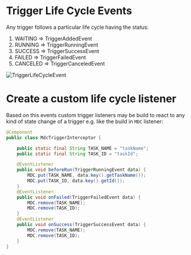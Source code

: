 # Trigger Life Cycle Events

Any trigger follows a particular life cycle having the status:

1. WAITING => TriggerAddedEvent
1. RUNNING => TriggerRunningEvent
1. SUCCESS => TriggerSuccessEvent
1. FAILED => TriggerFailedEvent
1. CANCELED => TriggerCanceledEvent

![TriggerLifeCycleEvent](/assets/trigger-life-cycle-events.png)

# Create a custom life cycle listener

Based on this events custom trigger listeners may be build to react to any kind of state change of a trigger e.g. like the build in `MDC` listener:

```java
@Component
public class MdcTriggerInterceptor {

    public static final String TASK_NAME = "taskName";
    public static final String TASK_ID = "taskId";

    @EventListener
    public void beforeRun(TriggerRunningEvent data) {
        MDC.put(TASK_NAME, data.key().getTaskName());
        MDC.put(TASK_ID, data.key().getId());
    }
    @EventListener
    public void onFailed(TriggerFailedEvent data) {
        MDC.remove(TASK_NAME);
        MDC.remove(TASK_ID);
    }
    @EventListener
    public void onSuccess(TriggerSuccessEvent data) {
        MDC.remove(TASK_NAME);
        MDC.remove(TASK_ID);
    }
}
```
